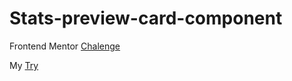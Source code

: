 # Stats-preview-card-component

Frontend Mentor [Chalenge](https://www.frontendmentor.io/challenges/stats-preview-card-component-8JqbgoU62)

My [Try](https://chahinebendjeddou.github.io/Stats-preview-card-component/)

